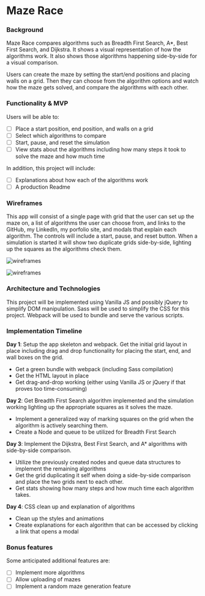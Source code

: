 # Maze Race

### Background

Maze Race compares algorithms such as Breadth First Search, A*, Best First Search, and Dijkstra.  It shows a visual representation of how the algorithms work.  It also shows those algorithms happening side-by-side for a visual comparison.

Users can create the maze by setting the start/end positions and placing walls on a grid.  Then they can choose from the algorithm options and watch how the maze gets solved, and compare the algorithms with each other.

### Functionality & MVP

Users will be able to:

- [ ] Place a start position, end position, and walls on a grid
- [ ] Select which algorithms to compare
- [ ] Start, pause, and reset the simulation
- [ ] View stats about the algorithms including how many steps it took to solve the maze and how much time

In addition, this project will include:

- [ ] Explanations about how each of the algorithms work
- [ ] A production Readme

### Wireframes

This app will consist of a single page with grid that the user can set up the maze on, a list of algorithms the user can choose from, and links to the GitHub, my LinkedIn, my porfolio site, and modals that explain each algorithm.  The controls will include a start, pause, and reset button.  When a simulation is started it will show two duplicate grids side-by-side, lighting up the squares as the algorithms check them.

![wireframes](https://devbook.objects.cdn.dream.io/media_items/media/000/000/117/large/New_Mockup_1.png?1479106289)

![wireframes](https://devbook.objects.cdn.dream.io/media_items/media/000/000/116/large/New_Mockup_1_copy.png?1479106286)


### Architecture and Technologies

This project will be implemented using Vanilla JS and possibly jQuery to simplify DOM manipulation.  Sass will be used to simplify the CSS for this project.  Webpack will be used to bundle and serve the various scripts.

### Implementation Timeline

**Day 1**: Setup the app skeleton and webpack.  Get the initial grid layout in place including drag and drop functionality for placing the start, end, and wall boxes on the grid.

- Get a green bundle with webpack (including Sass compilation)
- Get the HTML layout in place
- Get drag-and-drop working (either using Vanilla JS or jQuery if that proves too time-consuming)

**Day 2**: Get Breadth First Search algorithm implemented and the simulation working lighting up the appropriate squares as it solves the maze.

- Implement a generalized way of marking squares on the grid when the algorithm is actively searching them.
- Create a Node and queue to be utilized for Breadth First Search

**Day 3**: Implement the Dijkstra, Best First Search, and A* algorithms with side-by-side comparison.

- Utilize the previously created nodes and queue data structures to implement the remaining algorithms
- Get the grid duplicating it self when doing a side-by-side comparison and place the two grids next to each other.
- Get stats showing how many steps and how much time each algorithm takes.

**Day 4**: CSS clean up and explanation of algorithms

- Clean up the styles and animations
- Create explanations for each algorithm that can be accessed by clicking a link that opens a modal

### Bonus features

Some anticipated additional features are:

- [ ] Implement more algorithms
- [ ] Allow uploading of mazes
- [ ] Implement a random maze generation feature
